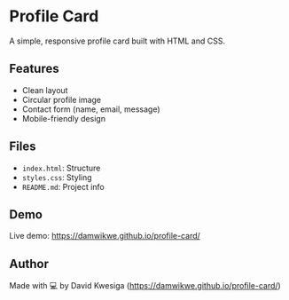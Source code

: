# Profile Card

A simple, responsive profile card built with HTML and CSS.

## Features

- Clean layout
- Circular profile image
- Contact form (name, email, message)
- Mobile-friendly design

## Files

- `index.html`: Structure
- `styles.css`: Styling
- `README.md`: Project info

## Demo

Live demo: https://damwikwe.github.io/profile-card/

## Author

Made with 💻 by David Kwesiga (https://damwikwe.github.io/profile-card/)